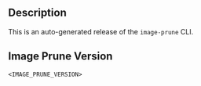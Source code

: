## Description

This is an auto-generated release of the `image-prune` CLI.

## Image Prune Version

```
<IMAGE_PRUNE_VERSION>
```

